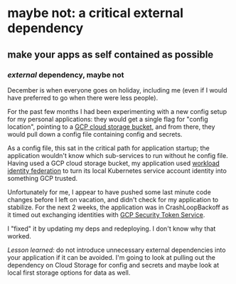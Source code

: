 # maybe not: a critical external dependency

## make your apps as self contained as possible

### _external_ dependency, maybe not

December is when everyone goes on holiday,
including me (even if I would have preferred to go when there were less people).

For the past few months
I had been experimenting with a new config setup for my personal applications:
they would get a single flag for "config location",
pointing to a [GCP cloud storage bucket](https://cloud.google.com/storage?hl=en),
and from there, they would pull down a config file containing config and secrets.

As a config file, 
this sat in the critical path for application startup;
the application wouldn't know which sub-services to run without he config file.
Having used a GCP cloud storage bucket,
my application used [workload identity federation](https://cloud.google.com/iam/docs/workload-identity-federation)
to turn its local Kubernetes service account identity into something GCP trusted.

Unfortunately for me,
I appear to have pushed some last minute code changes before I left on vacation,
and didn't check for my application to stabilize.
For the next 2 weeks,
the application was in CrashLoopBackoff as it timed out exchanging identities with
[GCP Security Token Service](https://cloud.google.com/iam/docs/reference/sts/rest).

I "fixed" it by updating my deps and redeploying. 
I don't know why that worked.

*Lesson learned:*
do not introduce unnecessary external dependencies into your application
if it can be avoided.
I'm going to look at pulling out the dependency on Cloud Storage for config and secrets
and maybe look at local first storage options for data as well.
